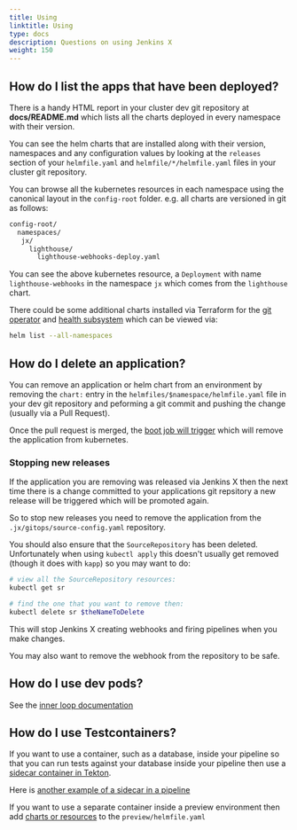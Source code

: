 ```yaml
---
title: Using
linktitle: Using
type: docs
description: Questions on using Jenkins X
weight: 150
---
```


## How do I list the apps that have been deployed?

There is a handy HTML report in your cluster dev git repository at **docs/README.md** which lists all the charts deployed in every namespace with their version.

You can see the helm charts that are installed along with their version, namespaces and any configuration values by looking at the `releases` section of your `helmfile.yaml` and `helmfile/*/helmfile.yaml` files in your cluster git repository.

You can browse all the kubernetes resources in each namespace using the canonical layout in the `config-root` folder. e.g. all charts are versioned in git as follows:

```bash 
config-root/
  namespaces/
   jx/
     lighthouse/
       lighthouse-webhooks-deploy.yaml    
```

You can see the above kubernetes resource, a `Deployment` with name `lighthouse-webhooks` in the namespace `jx` which comes from the `lighthouse` chart.

There could be some additional charts installed via Terraform for the [git operator](/v3/guides/operator/) and [health subsystem](/v3/guides/health/) which can be viewed via:

```bash 
helm list --all-namespaces
```                                                                                

## How do I delete an application?

You can remove an application or helm chart from an environment by removing the `chart:` entry in the `helmfiles/$namespace/helmfile.yaml` file in your dev git repository and peforming a git commit and pushing the change (usually via a Pull Request). 

Once the pull request is merged, the [boot job will trigger](/v3/about/how-it-works/#boot-job) which will remove the application from kubernetes.

### Stopping new releases 

If the application you are removing was released via Jenkins X then the next time there is a change committed to your applications git repsitory a new release will be triggered which will be promoted again.

So to stop new releases you need to remove the application from the `.jx/gitops/source-config.yaml` repository.

You should also ensure that the `SourceRepository` has been deleted. Unfortunately when using `kubectl apply` this doesn't usually get removed (though it does with `kapp`) so you may want to do:

```bash
# view all the SourceRepository resources:
kubectl get sr

# find the one that you want to remove then:
kubectl delete sr $theNameToDelete
````

This will stop Jenkins X creating webhooks and firing pipelines when you make changes.

You may also want to remove the webhook from the repository to be safe.

## How do I use dev pods?

See the [inner loop documentation](/v3/develop/pipelines/inner-loop/)

## How do I use Testcontainers?

If you want to use a container, such as a database, inside your pipeline so that you can run tests against your database inside your pipeline then use a [sidecar container in Tekton](https://tekton.dev/vault/pipelines-v0.16.3/tasks/#specifying-sidecars).

Here is [another example of a sidecar in a pipeline](https://tekton.dev/vault/pipelines-v0.16.3/tasks/#using-a-sidecar-in-a-task)

If you want to use a separate container inside a preview environment then add [charts or resources](/v3/develop/apps/#adding-charts) to the `preview/helmfile.yaml`



